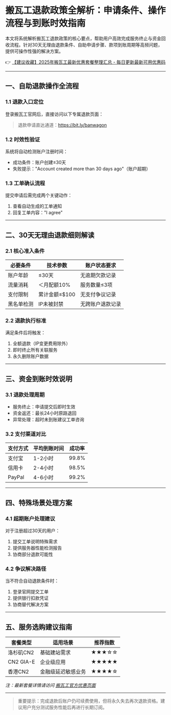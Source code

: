 # 搬瓦工退款政策全解析：申请条件、操作流程与到账时效指南

本文将系统解析搬瓦工退款政策的核心要点，帮助用户高效完成服务终止与资金回收流程。针对30天无理由退款条件、自助申请步骤、款项到账周期等高频问题，提供可操作性强的解决方案。

👉 [【建议收藏】2025年搬瓦工最新优惠套餐整理汇总 - 每日更新最新可用优惠码](https://bit.ly/banwagon)

---

## 一、自助退款操作全流程

### 1.1 退款入口定位
登录搬瓦工官网后，直接访问以下专属退款页面：
> 退款申请直达通道：https://bit.ly/banwagon

### 1.2 时效性验证
系统将自动检测账户注册时间：
- 成功条件：账户创建≤30天
- 失败提示："Account created more than 30 days ago"（账户超期）

### 1.3 工单确认流程
提交申请后需完成两个关键动作：
1. 查看自动生成的工单通知
2. 回复工单内容："I agree"

---

## 二、30天无理由退款细则解读

### 2.1 核心准入条件
| 必要条件 | 技术参数 | 账户状态要求 |
|---------|---------|-------------|
| 账户年龄 | ≤30天 | 无逾期欠款记录 |
| 流量消耗 | ＜月配额10% | 服务数量≤3项 |
| 支付限制 | 累计金额≤$100 | 无支付争议记录 |
| 黑名单检测 | IP未被封禁 | 无跨账户退款记录 |

### 2.2 退款执行标准
满足条件后将触发：
1. 全额退款（IP变更费用除外）
2. 即时终止所有关联服务
3. 永久删除账户数据

---

## 三、资金到账时效说明

### 3.1 退款处理周期
- 服务终止：申请提交后即时生效
- 资金返还：最长24小时原路退回
- 异常处理：超时未到账建议工单咨询

### 3.2 支付渠道对比
| 支付方式 | 平均到账时间 | 成功率 |
|---------|-------------|-------|
| 支付宝   | 1-2小时     | 99.8% |
| 信用卡   | 2-4小时     | 98.5% |
| PayPal  | 4-6小时     | 99.2% |

---

## 四、特殊场景处理方案

### 4.1 超期账户处理建议
对于注册超过30天的用户：
1. 提交工单说明特殊需求
2. 提供服务器性能检测报告
3. 协商部分退款可能性

### 4.2 争议解决路径
当不符合自动退款条件时：
1. 登录官网提交工单
2. 提供银行扣款凭证
3. 协商替代解决方案

---

## 五、服务选购建议指南

| 套餐类型 | 适用场景 | 推荐指数 |
|---------|---------|---------|
| 洛杉矶CN2 | 基础建站需求 | ★★★☆☆ |
| CN2 GIA-E | 企业级应用 | ★★★★★ |
| 香港CN2 | 金融级延迟敏感业务 | ★★★★☆ |

*注：最新套餐详情请访问 [搬瓦工官方优惠页面](https://bit.ly/banwagon)*

---

> 重要提示：完成退款后账户仍可续费使用，但将永久失去再次退款资格。建议用户充分测试服务性能后再进行长期订阅。